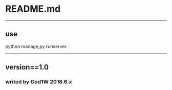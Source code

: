 # README.md

---

## use

python manage,py runserver

---

## version==1.0

### writed by God1W 2018.6.x
